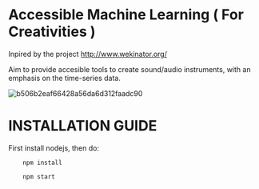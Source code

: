# Accessible Machine Learning ( For Creativities ) 

Inpired by the project http://www.wekinator.org/

Aim to provide accesible tools to create sound/audio instruments, with an emphasis on the time-series data. 

![b506b2eaf66428a56da6d312faadc90](https://user-images.githubusercontent.com/98451647/228872483-b6b0804f-fe5d-4822-90f1-85ccc97b8102.jpg)



# INSTALLATION GUIDE

First install nodejs, then do:

        npm install

        npm start